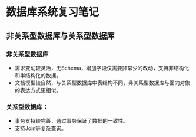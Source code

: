 # 数据库系统复习笔记

## 非关系型数据库与关系型数据库

### 非关系型数据库
- 需求变动较灵活，无Schema，增加字段仅需要非常少的改动，支持非结构化和半结构化的数据。
- 文档模型较自然，与关系型数据库中表结构不同，非关系型数据库与面向对象的表达方式更相似。

### 关系型数据库：
- 事务支持较完善，通过事务保证了数据的一致性。
- 支持Join等复杂查询。

